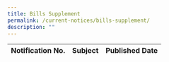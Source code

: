 ```yaml
---
title: Bills Supplement
permalink: /current-notices/bills-supplement/
description: ""
---
```

| Notification No. | Subject | Published Date |
| -------- | -------- | -------- |


